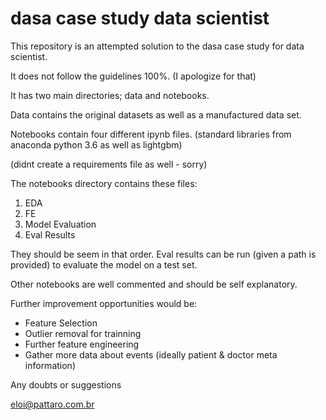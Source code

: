 # dasa case study data scientist

This repository is an attempted solution to the dasa case study for data scientist.

It does not follow the guidelines 100%. (I apologize for that)

It has two main directories; data and notebooks.

Data contains the original datasets as well as a manufactured data set.

Notebooks contain four different ipynb files. (standard libraries from anaconda python 3.6 as well as lightgbm)

(didnt create a requirements file as well - sorry)

The notebooks directory contains these files:

1. EDA
2. FE
3. Model Evaluation
4. Eval Results

They should be seem in that order.
Eval results can be run (given a path is provided) to evaluate the model on a test set.

Other notebooks are well commented and should be self explanatory.

Further improvement opportunities would be:

- Feature Selection
- Outlier removal for trainning
- Further feature engineering
- Gather more data about events (ideally patient & doctor meta information)

Any doubts or suggestions

eloi@pattaro.com.br
